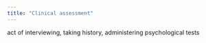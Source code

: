 ```yaml
---
title: "Clinical assessment"
---
```

act of interviewing, taking history, administering psychological tests

